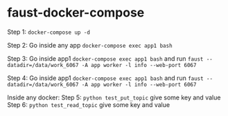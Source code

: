 # faust-docker-compose

Step 1: `docker-compose up -d`

Step 2: Go inside any app `docker-compose exec app1 bash`

Step 3: Go inside app1 `docker-compose exec app1 bash` and run `faust --datadir=/data/work_6067 -A app worker -l info --web-port 6067`

Step 4: Go inside app1 `docker-compose exec app1 bash` and run `faust --datadir=/data/work_6067 -A app worker -l info --web-port 6067`

Inside any docker:
Step 5: `python test_put_topic` give some key and value
Step 6: `python test_read_topic` give some key and value
